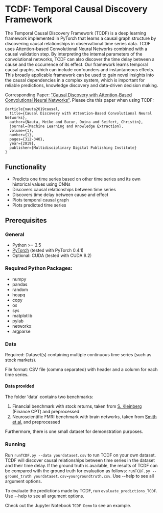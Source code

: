 # TCDF: Temporal Causal Discovery Framework

The Temporal Causal Discovery Framework (TCDF) is a deep learning framework implemented in PyTorch that learns a causal graph structure by discovering causal relationships in observational time series data. TCDF uses Attention-based Convolutional Neural Networks combined with a causal validation step. By interpreting the internal parameters of the convolutional networks, TCDF can also discover the time delay between a cause and the occurrence of its effect. Our framework learns temporal causal graphs, which can include confounders and instantaneous effects.  This broadly applicable framework can be used to gain novel insights into the causal dependencies in a complex system, which is important for reliable predictions, knowledge discovery and data-driven decision making.

Corresponding Paper: ["Causal Discovery with Attention-Based Convolutional Neural Networks"](https://www.mdpi.com/2504-4990/1/1/19).
Please cite this paper when using TCDF:

```
@article{nauta2019causal,
  title={Causal Discovery with Attention-Based Convolutional Neural Networks},
  author={Nauta, Meike and Bucur, Doina and Seifert, Christin},
  journal={Machine Learning and Knowledge Extraction},
  volume={1},
  number={1},
  pages={312-340},
  year={2019},
  publisher={Multidisciplinary Digital Publishing Institute}
}
```

## Functionality

* Predicts one time series based on other time series and its own historical values using CNNs
* Discovers causal relationships between time series
* Discovers time delay between cause and effect
* Plots temporal causal graph
* Plots predicted time series

## Prerequisites

### General
* Python >= 3.5
* [PyTorch](https://pytorch.org/get-started/locally/) (tested with PyTorch 0.4.1)
* Optional: CUDA (tested with CUDA 9.2) 

### Required Python Packages:
* numpy
* pandas
* random
* heapq
* copy
* os
* sys
* matplotlib
* pylab
* networkx
* argparse

### Data
Required: Dataset(s) containing multiple continuous time series (such as stock markets). 

File format: 
CSV file (comma separated) with header and a column for each time series. 

#### Data provided
The folder 'data' contains two benchmarks:
1. Financial benchmark with stock returns, taken from [S. Kleinberg](http://www.skleinberg.org/data.html) (Finance CPT) and preprocessed
2. Neuroscientific FMRI benchmark with brain networks, taken from [Smith et al.](http://www.fmrib.ox.ac.uk/datasets/netsim/) and preprocessed

Furthermore, there is one small dataset for demonstration purposes.

### Running

Run `runTCDF.py --data yourdataset.csv` to run TCDF on your own dataset. TCDF will discover causal relationships between time series in the dataset and their time delay. If the ground truth is available, the results of TCDF can be compared with the ground truth for evaluation as follows: `runTCDF.py --ground_truth yourdataset.csv=yourgroundtruth.csv`. Use --help to see all argument options.

To evaluate the predictions made by TCDF, run `evaluate_predictions_TCDF`. Use --help to see all argument options.

Check out the Jupyter Notebook `TCDF Demo` to see an example. 
